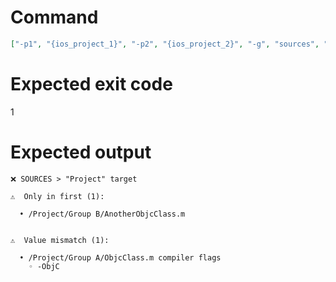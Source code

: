 # Command
```json
["-p1", "{ios_project_1}", "-p2", "{ios_project_2}", "-g", "sources", "-t", "Project", "-f", "console", "-v"]
```

# Expected exit code
1

# Expected output
```
❌ SOURCES > "Project" target

⚠️  Only in first (1):

  • /Project/Group B/AnotherObjcClass.m


⚠️  Value mismatch (1):

  • /Project/Group A/ObjcClass.m compiler flags
    ◦ -ObjC




```
